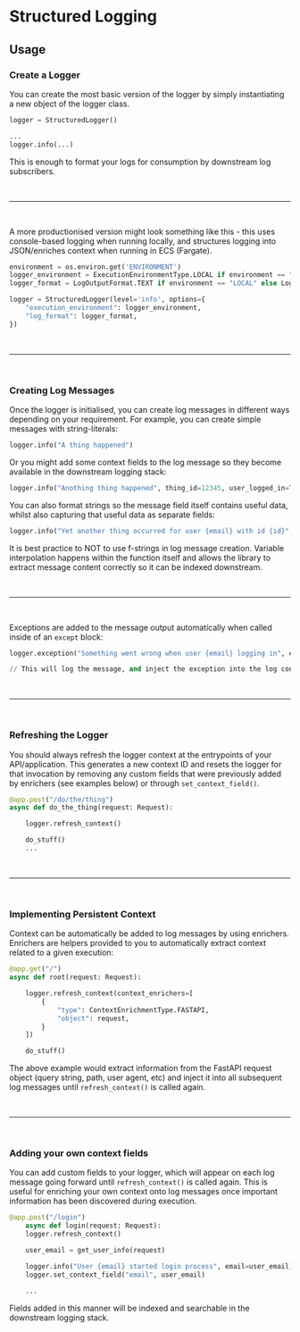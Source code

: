 # Structured Logging

## Usage

### Create a Logger

You can create the most basic version of the logger by simply instantiating a new object of the logger class.
```python
logger = StructuredLogger()

...
logger.info(...)
```
This is enough to format your logs for consumption by downstream log subscribers.

<br>

***

<br>

A more productionised version might look something like this - this uses console-based logging when running locally, and structures logging into JSON/enriches context when running in ECS (Fargate).
```python
environment = os.environ.get('ENVIRONMENT')
logger_environment = ExecutionEnvironmentType.LOCAL if environment == "LOCAL" else ExecutionEnvironmentType.FARGATE
logger_format = LogOutputFormat.TEXT if environment == "LOCAL" else LogOutputFormat.JSON

logger = StructuredLogger(level='info', options={
    "execution_environment": logger_environment,
    "log_format": logger_format,
})
```

<br>

***

<br>

### Creating Log Messages
Once the logger is initialised, you can create log messages in different ways depending on your requirement.
For example, you can create simple messages with string-literals:

```python
logger.info("A thing happened")
```

Or you might add some context fields to the log message so they become available in the downstream logging stack:
```python
logger.info("Anothing thing happened", thing_id=12345, user_logged_in=True)
```

You can also format strings so the message field itself contains useful data, whilst also capturing that useful data as separate fields:
```python
logger.info("Yet another thing occurred for user {email} with id {id}", email=user_email, id=id)
```

It is best practice to NOT to use f-strings in log message creation. Variable interpolation happens within the function itself and allows the library to extract message content correctly so it can be indexed downstream.

<br>

***

<br>

Exceptions are added to the message output automatically when called inside of an `except` block:
```python
logger.exception("Something went wrong when user {email} logging in", email=email)

// This will log the message, and inject the exception into the log context automatically
```

<br>

***

<br>

### Refreshing the Logger

You should always refresh the logger context at the entrypoints of your API/application. This generates a new context ID and resets the logger for that invocation by removing any custom fields that were previously added by enrichers (see examples below) or through `set_context_field()`.
```python
@app.post("/do/the/thing")
async def do_the_thing(request: Request):

    logger.refresh_context()

    do_stuff()
    ...
```

<br>

***

<br>

### Implementing Persistent Context
Context can be automatically be added to log messages by using enrichers. Enrichers are helpers provided to you to automatically extract context related to a given execution:
```python
@app.get("/")
async def root(request: Request):

    logger.refresh_context(context_enrichers=[
        {
            "type": ContextEnrichmentType.FASTAPI,
            "object": request,
        }
    ])

    do_stuff()
```
The above example would extract information from the FastAPI request object (query string, path, user agent, etc) and inject it into all subsequent log messages until `refresh_context()` is called again.

<br>

***

<br>

### Adding your own context fields

You can add custom fields to your logger, which will appear on each log message going forward until `refresh_context()` is called again. This is useful for enriching your own context onto log messages once important information has been discovered during execution.
```python
@app.post("/login")
    async def login(request: Request):
    logger.refresh_context()

    user_email = get_user_info(request)

    logger.info("User {email} started login process", email=user_email)
    logger.set_context_field("email", user_email)

    ...
```
Fields added in this manner will be indexed and searchable in the downstream logging stack.
